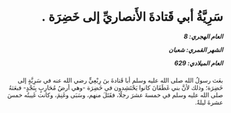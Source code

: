 <h1 dir="rtl">سَرِيَّةُ أبي قَتادةَ الأَنصاريِّ إلى خَضِرَة .</h1>

<h5 dir="rtl">العام الهجري:  8

الشهر القمري: شعبان

العام الميلادي: 629</h5>

<p dir="rtl">بعَث رسولُ الله صلى الله عليه وسلم أبا قَتادةَ بنَ رِبْعِيٍّ رضي الله عنه في سَرِيَّةٍ إلى خَضِرَة؛ وذلك لأنَّ بني غَطَفَانَ كانوا يَحْتَشِدون في خَضِرَة -وهي أرضُ مُحَارِبٍ بِنَجْدٍ- فبعَثهُ صلى الله عليه وسلم في خمسةَ عشرَ رجلًا، فقَتَلَ منهم، وسَبَى وغَنِمَ، وكانت غَيبتُه خمسَ عشرةَ ليلةً.</p></br>
